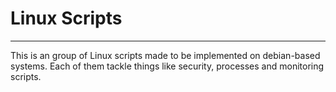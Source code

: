 # Linux Scripts
---

This is an group of Linux scripts made to be implemented on debian-based systems.
Each of them tackle things like security, processes and monitoring scripts.




